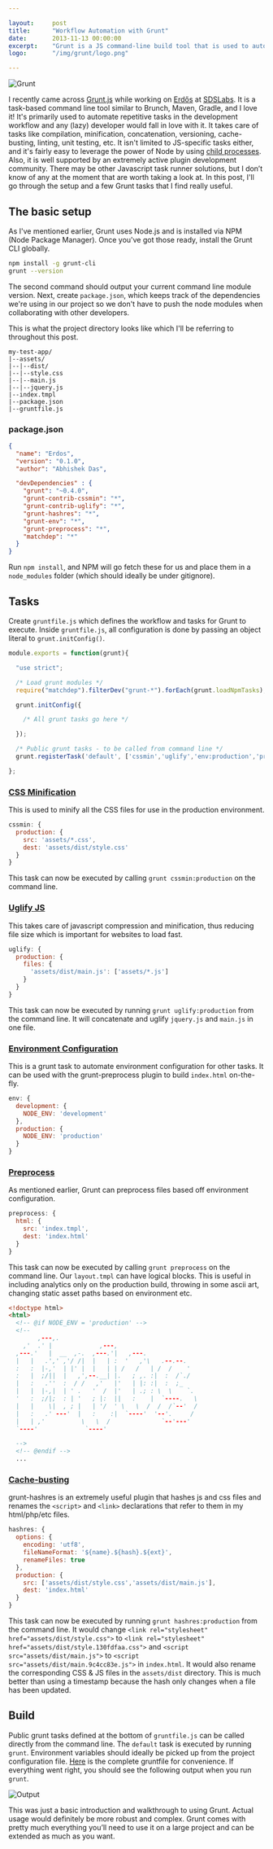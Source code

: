 ```yaml
---

layout:     post
title:      "Workflow Automation with Grunt"
date:       2013-11-13 00:00:00
excerpt:    "Grunt is a JS command-line build tool that is used to automate repetitive tasks"
logo:       "/img/grunt/logo.png"

---
```


![Grunt](/img/grunt/logo.png)

I recently came across [Grunt.js](http://gruntjs.com/) while working on [Erdős](http://blog.sdslabs.co/2013/10/erdos-codebot) at [SDSLabs](//github.com/sdslabs). It is a task-based command line tool similar to Brunch, Maven, Gradle, and I love it! It's primarily used to automate repetitive tasks in the development workflow and any (lazy) developer would fall in love with it. It takes care of tasks like compilation, minification, concatenation, versioning, cache-busting, linting, unit testing, etc. It isn't limited to JS-specific tasks either, and it's fairly easy to leverage the power of Node by using [child processes](http://gruntjs.com/api/grunt.util#grunt.util.spawn). Also, it is well supported by an extremely active plugin development community. There may be other Javascript task runner solutions, but I don’t know of any at the moment that are worth taking a look at. In this post, I'll go through the setup and a few Grunt tasks that I find really useful.

## The basic setup

As I've mentioned earlier, Grunt uses Node.js and is installed via NPM (Node Package Manager). Once you've got those ready, install the Grunt CLI globally.

```bash
npm install -g grunt-cli
grunt --version
```

The second command should output your current command line module version. Next, create `package.json`, which keeps track of the dependencies we're using in our project so we don't have to push the node modules when collaborating with other developers.

This is what the project directory looks like which I'll be referring to throughout this post.

```
my-test-app/
|--assets/
|--|--dist/
|--|--style.css
|--|--main.js
|--|--jquery.js
|--index.tmpl
|--package.json
|--gruntfile.js
```

### package.json

```json
{
  "name": "Erdos",
  "version": "0.1.0",
  "author": "Abhishek Das",

  "devDependencies" : {
    "grunt": "~0.4.0",
    "grunt-contrib-cssmin": "*",
    "grunt-contrib-uglify": "*",
    "grunt-hashres": "*",
    "grunt-env": "*",
    "grunt-preprocess": "*",
    "matchdep": "*"
  }
}
```

Run `npm install`, and NPM will go fetch these for us and place them in a `node_modules` folder (which should ideally be under gitignore).

## Tasks

Create `gruntfile.js` which defines the workflow and tasks for Grunt to execute. Inside `gruntfile.js`, all configuration is done by passing an object literal to `grunt.initConfig()`.

```javascript
module.exports = function(grunt){

  "use strict";

  /* Load grunt modules */
  require("matchdep").filterDev("grunt-*").forEach(grunt.loadNpmTasks);

  grunt.initConfig({

    /* All grunt tasks go here */

  });

  /* Public grunt tasks - to be called from command line */
  grunt.registerTask('default', ['cssmin','uglify','env:production','preprocess','hashres']);

};
```

### [CSS Minification](https://github.com/gruntjs/grunt-contrib-cssmin)

This is used to minify all the CSS files for use in the production environment.

```javascript
cssmin: {
  production: {
    src: 'assets/*.css',
    dest: 'assets/dist/style.css'
  }
}
```

This task can now be executed by calling `grunt cssmin:production` on the command line.

### [Uglify JS](https://github.com/gruntjs/grunt-contrib-uglify)

This takes care of javascript compression and minification, thus reducing file size which is important for websites to load fast.

```javascript
uglify: {
  production: {
    files: {
      'assets/dist/main.js': ['assets/*.js']
    }
  }
}
```

This task can now be executed by running `grunt uglify:production` from the command line. It will concatenate and uglify `jquery.js` and `main.js` in one file.

### [Environment Configuration](https://github.com/jsoverson/grunt-env/)

This is a grunt task to automate environment configuration for other tasks. It can be used with the grunt-preprocess plugin to build `index.html` on-the-fly.

```javascript
env: {
  development: {
    NODE_ENV: 'development'
  },
  production: {
    NODE_ENV: 'production'
  }
}
```

### [Preprocess](https://github.com/jsoverson/grunt-preprocess/)

As mentioned earlier, Grunt can preprocess files based off environment configuration.

```javascript
preprocess: {
  html: {
    src: 'index.tmpl',
    dest: 'index.html'
  }
}
```

This task can now be executed by calling `grunt preprocess` on the command line. Our `layout.tmpl` can have logical blocks. This is useful in including analytics only on the production build, throwing in some ascii art, changing static asset paths based on environment etc.

```html
<!doctype html>
<html>
  <!-- @if NODE_ENV = 'production' -->
  <!--
        ,---,.
    ,'  .' |             ,---,
  ,---.'   |  __  ,-.  ,---.'|   ,---.
  |   |   .',' ,'/ /|  |   | :  '   ,'\   .--.--.
  :   :  |-,'  | |' |  |   | | /   /   | /  /    '
  :   |  ;/||  |   ,',--.__| |.   ; ,. :|  :  /`./
  |   :   .''  :  / /   ,'   |'   | |: :|  :  ;_
  |   |  |-,|  | ' .   '  /  |'   | .; : \  \    `.
  '   :  ;/|;  : | '   ; |:  ||   :    |  `----.   \
  |   |    \|  , ; |   | '/  ' \   \  /  /  /`--'  /
  |   :   .' ---'  |   :    :|  `----'  '--'.     /
  |   | ,'          \   \  /              `--'---'
  `----'             `----'

  -->
  <!-- @endif -->
  ...
```

### [Cache-busting](https://github.com/Luismahou/grunt-hashres)

grunt-hashres is an extremely useful plugin that hashes js and css files and renames the `<script>` and `<link>` declarations that refer to them in my html/php/etc files.

```javascript
hashres: {
  options: {
    encoding: 'utf8',
    fileNameFormat: '${name}.${hash}.${ext}',
    renameFiles: true
  },
  production: {
    src: ['assets/dist/style.css','assets/dist/main.js'],
    dest: 'index.html'
  }
}
```

This task can now be executed by running `grunt hashres:production` from the command line. It would change `<link rel="stylesheet" href="assets/dist/style.css">` to `<link rel="stylesheet" href="assets/dist/style.130fdfaa.css">` and `<script src="assets/dist/main.js">` to `<script src="assets/dist/main.9c4cc83e.js">` in `index.html`. It would also rename the corresponding CSS & JS files in the `assets/dist` directory. This is much better than using a timestamp because the hash only changes when a file has been updated.

## Build

Public grunt tasks defined at the bottom of `gruntfile.js` can be called directly from the command line. The `default` task is executed by running `grunt`. Environment variables should ideally be picked up from the project configuration file. [Here](https://gist.github.com/abhshkdz/7460904) is the complete gruntfile for convenience. If everything went right, you should see the following output when you run `grunt`.

![Output](/img/grunt/output.png)

This was just a basic introduction and walkthrough to using Grunt. Actual usage would definitely be more robust and complex. Grunt comes with pretty much everything you’ll need to use it on a large project and can be extended as much as you want.
